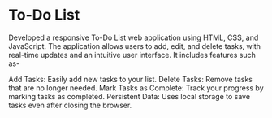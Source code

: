 # To-Do List
Developed a responsive To-Do List web application using HTML, CSS, and JavaScript. The application allows users to add, edit, and delete tasks, with real-time updates and an
intuitive user interface. It includes features such as-

Add Tasks: Easily add new tasks to your list.
Delete Tasks: Remove tasks that are no longer needed.
Mark Tasks as Complete: Track your progress by marking tasks as completed.
Persistent Data: Uses local storage to save tasks even after closing the browser.
